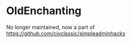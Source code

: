 # OldEnchanting


No longer maintained, now a part of https://github.com/civclassic/simpleadminhacks
